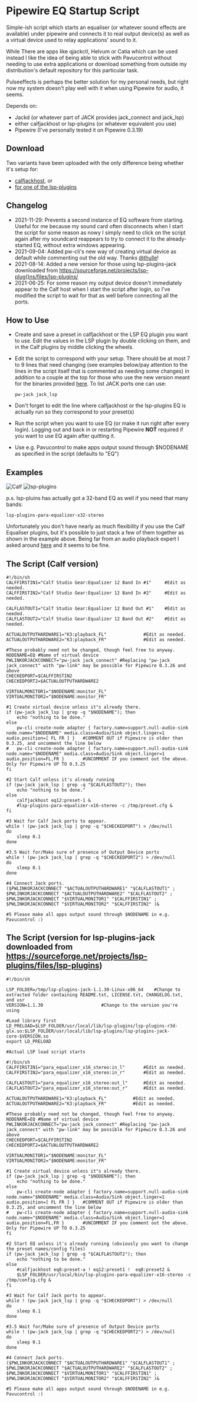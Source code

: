 # Pipewire EQ Startup Script
Simple-ish script which starts an equaliser (or whatever sound effects are available) under pipewire and connects it to real output device(s) as well as a virtual device used to relay applications' sound to it.

While There are apps like qjackctl, Helvum or Catia which can be used instead I like the idea of being able to stick with Pavucontrol without needing to use extra applications or download something from outside my distribution's default repository for this particular task.

Pulseeffects is perhaps the better solution for my personal needs, but right now my system doesn't play well with it when using Pipewire for audio, it seems.

Depends on:
- Jackd (or whatever part of JACK provides jack_connect and jack_lsp)
- either calfjackhost or lsp-plugins (or whatever equivalent you use)
- Pipewire (I've personally tested it on Pipewire 0.3.19)

## Download
Two variants have been uploaded with the only difference being whether it's setup for:
- [calfjackhost](https://github.com/d-wid/pipewire-eq-startup-script/blob/main/start-calf.sh), or
- [for one of the lsp-plugins](https://github.com/d-wid/pipewire-eq-startup-script/blob/main/start-lspeq.sh)

## Changelog
- 2021-11-29: Prevents a second instance of EQ software from starting. Useful for me because my sound card often disconnects when I start the script for some reason as nowy I simply need to click on the script again after my soundcard reappears to try to connect it to the already-started EQ, without extra windows appearing.
- 2021-09-04: Added pw-cli's new way of creating virtual device as default while commenting out the old way. Thanks [@thulle](https://github.com/thulle)!
- 2021-08-14: Added a new version for those using lsp-plugins-jack downloaded from https://sourceforge.net/projects/lsp-plug()ns/files/lsp-plugins/
- 2021-06-25: For some reason my output device doesn't immediately appear to the Calf host when I start the script after login, so I've modified the script to wait for that as well before connecting all the ports.

## How to Use
- Create and save a preset in calfjackhost or the LSP EQ plugin you want to use. Edit the values in the LSP plugin by double clicking on them, and in the Calf plugins by middle clicking the wheels.
- Edit the script to correspond with your setup. There should be at most 7 to 9 lines that need changing (see examples below/pay attention to the lines in the script itself that is commented as needing some changes) in addition to a couple at the top for those who use the new version meant for the binaries provided [here](https://sourceforge.net/projects/lsp-plugins/files/lsp-plugins). To list JACK ports one can use:

      pw-jack jack_lsp

- Don't forget to edit the line where calfjackhost or the lsp-plugins EQ is actually run so they correspond to your preset(s)
- Run the script when you want to use EQ (or make it run right after every login). Logging out and back in or restarting Pipewire **NOT** required if you want to use EQ again after quitting it.
- Use e.g. Pavucontrol to make apps output sound through $NODENAME as specified in the script (defaults to "EQ")

## Examples
![Calf](https://github.com/d-wid/pipewire-eq-startup-script/blob/main/calf.png)
![lsp-plugins](https://github.com/d-wid/pipewire-eq-startup-script/blob/main/lsp.png)

p.s. lsp-pluins has actually got a 32-band EQ as well if you need that many bands:

    lsp-plugins-para-equalizer-x32-stereo

Unfortunately you don't have nearly as much flexibility if you use the Calf Equaliser plugins, but it's possible to just stack a few of them together as shown in the example above. Being far from an audio playback expert I asked around [here](https://www.reddit.com/r/oratory1990/comments/nnazlb/does_splitting_an_eq_preset_into_a_series_of/) and it seems to be fine.

## The Script (Calf version)



    #!/bin/sh
    CALFFIRSTIN1="Calf Studio Gear:Equalizer 12 Band In #1"		#Edit as needed.
    CALFFIRSTIN2="Calf Studio Gear:Equalizer 12 Band In #2"		#Edit as needed.
    
    CALFLASTOUT1="Calf Studio Gear:Equalizer 12 Band Out #1"	#Edit as needed.
    CALFLASTOUT2="Calf Studio Gear:Equalizer 12 Band Out #2"	#Edit as needed.
    
    ACTUALOUTPUTHARDWARE1="K3:playback_FL"				#Edit as needed.
    ACTUALOUTPUTHARDWARE2="K3:playback_FR"				#Edit as needed.
    
    #These probably need not be changed, though feel free to anyway.
    NODENAME=EQ #Name of virtual device
    PWLINKORJACKCONNECT="pw-jack jack_connect" #Replacing "pw-jack jack_connect" with "pw-link" may be possible for Pipewire 0.3.26 and above
    CHECKEDPORT=$CALFFIRSTIN2
    CHECKEDPORT2=$ACTUALOUTPUTHARDWARE2
    
    VIRTUALMONITOR1="$NODENAME:monitor_FL"
    VIRTUALMONITOR2="$NODENAME:monitor_FR"
    
    #1 Create virtual device unless it"s already there.
    if (pw-jack jack_lsp | grep -q "$NODENAME"); then
	    echo "nothing to be done."
    else
    	pw-cli create-node adapter { factory.name=support.null-audio-sink node.name="$NODENAME" media.class=Audio/Sink object.linger=1 audio.position=[ FL FR ] }	#COMMENT OUT if Pipewire is older than 0.3.25, and uncomment the line below
    #	pw-cli create-node adapter { factory.name=support.null-audio-sink node.name="$NODENAME" media.class=Audio/Sink object.linger=1 audio.position=FL,FR }		#UNCOMMENT IF you comment out the above. Only for Pipewire UP TO 0.3.25
    fi
    
    #2 Start Calf unless it's already running
    if (pw-jack jack_lsp | grep -q "$CALFLASTOUT2"); then
    	echo "nothing to be done."
    else
    	calfjackhost eq12:preset-1 &
    	#lsp-plugins-para-equalizer-x16-stereo -c /tmp/preset.cfg &
    fi
    
    #3 Wait for Calf Jack ports to appear.
    while ! (pw-jack jack_lsp | grep -q "$CHECKEDPORT") > /dev/null
    do
	    sleep 0.1
    done
    
    #3.5 Wait for/Make sure of presence of Output Device ports
	while ! (pw-jack jack_lsp | grep -q "$CHECKEDPORT2") > /dev/null
	do
		sleep 0.1
	done

    #4 Connect Jack ports.
    ($PWLINKORJACKCONNECT "$ACTUALOUTPUTHARDWARE1" "$CALFLASTOUT1" ;
    $PWLINKORJACKCONNECT "$ACTUALOUTPUTHARDWARE2" "$CALFLASTOUT2" ;
    $PWLINKORJACKCONNECT "$VIRTUALMONITOR1" "$CALFFIRSTIN1" ;
    $PWLINKORJACKCONNECT "$VIRTUALMONITOR2" "$CALFFIRSTIN2" )&

    #5 Please make all apps output sound through $NODENAME in e.g. Pavucontrol :)
    
## The Script (version for lsp-plugins-jack downloaded from https://sourceforge.net/projects/lsp-plugins/files/lsp-plugins)

    #!/bin/sh

    LSP_FOLDER=/tmp/lsp-plugins-jack-1.1.30-Linux-x86_64	#Change to extracted folder containing README.txt, LICENSE.txt, CHANGELOG.txt, and usr
    VERSION=1.1.30						#Change to the version you're using

    #Load library first
    LD_PRELOAD=$LSP_FOLDER/usr/local/lib/lsp-plugins/lsp-plugins-r3d-glx.so:$LSP_FOLDER/usr/local/lib/lsp-plugins/lsp-plugins-jack-core-$VERSION.so
    export LD_PRELOAD

    #Actual LSP load script starts

    #!/bin/sh
    CALFFIRSTIN1="para_equalizer_x16_stereo:in_l"		#Edit as needed.
    CALFFIRSTIN2="para_equalizer_x16_stereo:in_r"		#Edit as needed.

    CALFLASTOUT1="para_equalizer_x16_stereo:out_l"		#Edit as needed.
    CALFLASTOUT2="para_equalizer_x16_stereo:out_r"		#Edit as needed.

    ACTUALOUTPUTHARDWARE1="K3:playback_FL"			#Edit as needed.
    ACTUALOUTPUTHARDWARE2="K3:playback_FR"			#Edit as needed.

    #These probably need not be changed, though feel free to anyway.
    NODENAME=EQ #Name of virtual device
    PWLINKORJACKCONNECT="pw-jack jack_connect" #Replacing "pw-jack jack_connect" with "pw-link" may be possible for Pipewire 0.3.26 and above
    CHECKEDPORT=$CALFFIRSTIN2
    CHECKEDPORT2=$ACTUALOUTPUTHARDWARE2

    VIRTUALMONITOR1="$NODENAME:monitor_FL"
    VIRTUALMONITOR2="$NODENAME:monitor_FR"

    #1 Create virtual device unless it"s already there.
    if (pw-jack jack_lsp | grep -q "$NODENAME"); then
	    echo "nothing to be done."
    else
    	pw-cli create-node adapter { factory.name=support.null-audio-sink node.name="$NODENAME" media.class=Audio/Sink object.linger=1 audio.position=[ FL FR ] }	#COMMENT OUT if Pipewire is older than 0.3.25, and uncomment the line below
    #	pw-cli create-node adapter { factory.name=support.null-audio-sink node.name="$NODENAME" media.class=Audio/Sink object.linger=1 audio.position=FL,FR }		#UNCOMMENT IF you comment out the above. Only for Pipewire UP TO 0.3.25
    fi
    
    #2 Start EQ unless it's already running (obviously you want to change the preset names/config files)
    if (pw-jack jack_lsp | grep -q "$CALFLASTOUT2"); then
    	echo "nothing to be done."
    else
    	#calfjackhost eq8:preset-a ! eq12:preset1 !  eq8:preset2 &
    	$LSP_FOLDER/usr/local/bin/lsp-plugins-para-equalizer-x16-stereo -c /tmp/config.cfg &
    fi

    #3 Wait for Calf Jack ports to appear.
    while ! (pw-jack jack_lsp | grep -q "$CHECKEDPORT") > /dev/null
    do
	    sleep 0.1
    done

    #3.5 Wait for/Make sure of presence of Output Device ports
    while ! (pw-jack jack_lsp | grep -q "$CHECKEDPORT2") > /dev/null
    do
	    sleep 0.1
    done

    #4 Connect Jack ports.
    ($PWLINKORJACKCONNECT "$ACTUALOUTPUTHARDWARE1" "$CALFLASTOUT1" ;
    $PWLINKORJACKCONNECT "$ACTUALOUTPUTHARDWARE2" "$CALFLASTOUT2" ;
    $PWLINKORJACKCONNECT "$VIRTUALMONITOR1" "$CALFFIRSTIN1" ;
    $PWLINKORJACKCONNECT "$VIRTUALMONITOR2" "$CALFFIRSTIN2" )&

    #5 Please make all apps output sound through $NODENAME in e.g. Pavucontrol :)

